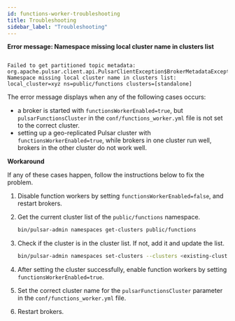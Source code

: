 ```yaml
---
id: functions-worker-troubleshooting
title: Troubleshooting
sidebar_label: "Troubleshooting"
---
```


**Error message: Namespace missing local cluster name in clusters list**

```text

Failed to get partitioned topic metadata: org.apache.pulsar.client.api.PulsarClientException$BrokerMetadataException: Namespace missing local cluster name in clusters list: local_cluster=xyz ns=public/functions clusters=[standalone]

```

The error message displays when any of the following cases occurs:
- a broker is started with `functionsWorkerEnabled=true`, but `pulsarFunctionsCluster` in the `conf/functions_worker.yml` file is not set to the correct cluster.
- setting up a geo-replicated Pulsar cluster with `functionsWorkerEnabled=true`, while brokers in one cluster run well, brokers in the other cluster do not work well.

**Workaround**

If any of these cases happen, follow the instructions below to fix the problem.

1. Disable function workers by setting `functionsWorkerEnabled=false`, and restart brokers.

2. Get the current cluster list of the `public/functions` namespace.

   ```bash
   bin/pulsar-admin namespaces get-clusters public/functions
   ```

3. Check if the cluster is in the cluster list. If not, add it and update the list.

   ```bash
   bin/pulsar-admin namespaces set-clusters --clusters <existing-clusters>,<new-cluster> public/functions
   ```

4. After setting the cluster successfully, enable function workers by setting `functionsWorkerEnabled=true`.

5. Set the correct cluster name for the `pulsarFunctionsCluster` parameter in the `conf/functions_worker.yml` file.

6. Restart brokers.
